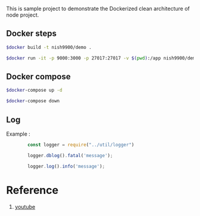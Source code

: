 This is sample project to demonstrate the Dockerized clean architecture of node project.

## Docker steps
```bash
$docker build -t nish9900/demo .
```

```bash
$docker run -it -p 9000:3000 -p 27017:27017 -v $(pwd):/app nish9900/demo 
```

## Docker compose 

```bash
$docker-compose up -d
```

```bash
$docker-compose down
```

## Log

Example :
``` javascript
        const logger = require("../util/logger")

        logger.dblog().fatal('message');

        logger.log().info('message');

```


# Reference
1. [youtube](https://www.youtube.com/watch?v=CsWoMpK3EtE&t=659s)
